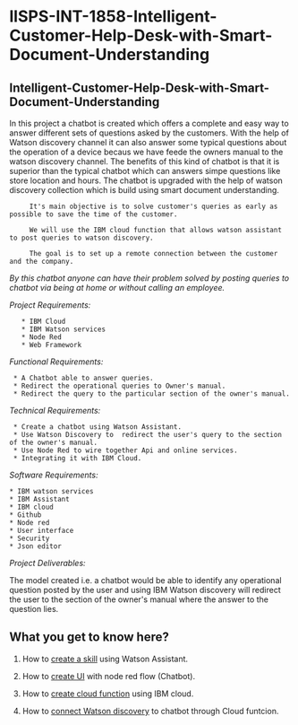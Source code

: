 # llSPS-INT-1858-Intelligent-Customer-Help-Desk-with-Smart-Document-Understanding

## Intelligent-Customer-Help-Desk-with-Smart-Document-Understanding

 In this project a chatbot is created which offers a complete and easy way to answer different sets of questions asked by the customers. With the help of Watson discovery channel it can also answer some typical questions about the operation of a device becaus we have feede the owners manual to the watson discovery channel. The benefits of this kind of chatbot is that it is superior than the typical chatbot which can answers simpe questions like store location and hours. The chatbot is upgraded with the help of watson discovery collection which is build using smart document understanding.

         It's main objective is to solve customer's queries as early as possible to save the time of the customer. 
         
         We will use the IBM cloud function that allows watson assistant to post queries to watson discovery.

         The goal is to set up a remote connection between the customer and the company. 
        
   *By this chatbot anyone can have their problem solved by posting queries to chatbot via being at home or without calling an employee.*
   
   

*Project Requirements:*

       * IBM Cloud
       * IBM Watson services
       * Node Red
       * Web Framework

*Functional Requirements:*

     * A Chatbot able to answer queries.
     * Redirect the operational queries to Owner's manual.
     * Redirect the query to the particular section of the owner's manual.


*Technical Requirements:*

     * Create a chatbot using Watson Assistant.
     * Use Watson Discovery to  redirect the user's query to the section of the owner's manual.
     * Use Node Red to wire together Api and online services.
     * Integrating it with IBM Cloud.

*Software Requirements:*

    * IBM watson services
    * IBM Assistant
    * IBM cloud
    * Github
    * Node red
    * User interface
    * Security
    * Json editor


*Project Deliverables:*

The model created i.e. a chatbot would be able to identify any operational question posted by the user and using IBM Watson discovery will redirect the user to the  section of the owner's manual where the answer to the question lies.

## What you get to know here?


1. How to [create a skill](skill.md) using Watson Assistant.


2. How to [create UI](flow.md) with node red flow (Chatbot).


3. How to [create cloud function](Cf.md) using IBM cloud.


4. How to [connect Watson discovery](Discovery.md) to chatbot through Cloud funtcion.


